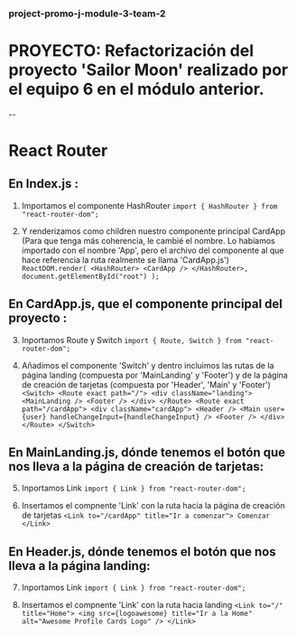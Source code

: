 ### project-promo-j-module-3-team-2

# PROYECTO: Refactorización del proyecto 'Sailor Moon' realizado por el equipo 6 en el módulo anterior.

--

# React Router

## En Index.js :

1. Importamos el componente HashRouter
   `import { HashRouter } from "react-router-dom";`

2. Y renderizamos como children nuestro componente principal CardApp (Para que tenga más coherencia, le cambié el nombre. Lo habíamos importado con el nombre 'App', pero el archivo del componente al que hace referencia la ruta realmente se llama 'CardApp.js')
   `ReactDOM.render( <HashRouter> <CardApp /> </HashRouter>, document.getElementById("root") );`

## En CardApp.js, que el componente principal del proyecto :

3. Inportamos Route y Switch
   `import { Route, Switch } from "react-router-dom";`

4. Añadimos el componente 'Switch' y dentro incluimos las rutas de la página landing (compuesta por 'MainLanding' y 'Footer') y de la página de creación de tarjetas (compuesta por 'Header', 'Main' y 'Footer')
   `<Switch> <Route exact path="/"> <div className="landing"> <MainLanding /> <Footer /> </div> </Route> <Route exact path="/cardApp"> <div className="cardApp"> <Header /> <Main user={user} handleChangeInput={handleChangeInput} /> <Footer /> </div> </Route> </Switch>`

## En MainLanding.js, dónde tenemos el botón que nos lleva a la página de creación de tarjetas: 

5. Inportamos Link
   `import { Link } from "react-router-dom";`

6. Insertamos el compnente 'Link' con la ruta hacia la página de creación de tarjetas
   `<Link to="/cardApp" title="Ir a comenzar"> Comenzar </Link>`

## En Header.js, dónde tenemos el botón que nos lleva a la página landing: 

7. Inportamos Link
   `import { Link } from "react-router-dom";`

8. Insertamos el compnente 'Link' con la ruta hacia landing
   `<Link to="/" title="Home"> <img src={logoawesome} title="Ir a la Home" alt="Awesome Profile Cards Logo" /> </Link>`
